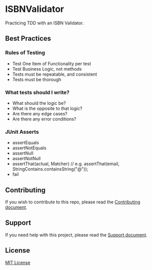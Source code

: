 # ISBNValidator

Practicing TDD with an ISBN Validator.

## Best Practices

### Rules of Testing

* Test One Item of Functionality per test
* Test Business Logic, not methods
* Tests must be repeatable, and consistent
* Tests must be thorough

### What tests should I write?

* What should the logic be?
* What is the opposite to that logic?
* Are there any edge cases?
* Are there any error conditions?

### JUnit Asserts

* assertEquals
* assertNotEquals
* assertNull
* assertNotNull
* assertThat(actual, Matcher) // e.g. assertThat(email, StringContains.containsString("@"));
* fail

## Contributing

If you wish to contribute to this repo, please read the [Contributing document](.github/CONTRIBUTING.md).

## Support

If you need help with this project, please read the [Support document](.github/SUPPORT.md).

## License

[MIT License](LICENSE)
